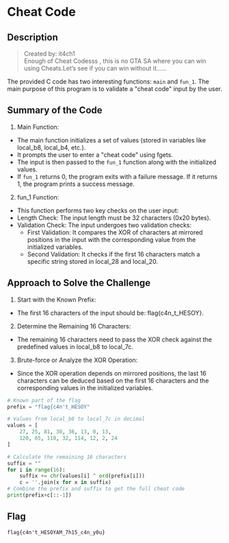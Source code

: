 # Cheat Code
## Description
> Created by: it4ch1 <br>
> Enough of Cheat Codesss , this is no GTA SA where you can win using Cheats.Let’s see if you can win without it……

The provided C code has two interesting functions: ```main``` and ```fun_1```. The main purpose of this program is to validate a "cheat code" input by the user. 

## Summary of the Code
1. Main Function:

- The main function initializes a set of values (stored in variables like local_b8, local_b4, etc.).
- It prompts the user to enter a "cheat code" using fgets.
- The input is then passed to the ```fun_1``` function along with the initialized values.
- If ```fun_1``` returns 0, the program exits with a failure message. If it returns 1, the program prints a success message.

2. fun_1 Function:

- This function performs two key checks on the user input:
- Length Check: The input length must be 32 characters (0x20 bytes).
- Validation Check: The input undergoes two validation checks:
    - First Validation: It compares the XOR of characters at mirrored positions in the input with the corresponding value from the initialized variables.
    - Second Validation: It checks if the first 16 characters match a specific string stored in local_28 and local_20.

## Approach to Solve the Challenge
1. Start with the Known Prefix:
- The first 16 characters of the input should be: flag{c4n_t_HESOY}.
2. Determine the Remaining 16 Characters:
- The remaining 16 characters need to pass the XOR check against the predefined values in local_b8 to local_7c.
3. Brute-force or Analyze the XOR Operation:
- Since the XOR operation depends on mirrored positions, the last 16 characters can be deduced based on the first 16 characters and the corresponding values in the initialized variables.

```python
# Known part of the flag
prefix = "flag{c4n't_HESOY"

# Values from local_b8 to local_7c in decimal
values = [
    27, 25, 81, 30, 36, 13, 0, 13,
    120, 65, 110, 32, 114, 12, 2, 24
]

# Calculate the remaining 16 characters
suffix = ""
for i in range(16):
    suffix += chr(values[i] ^ ord(prefix[i]))
    c = ''.join(x for x in suffix)
# Combine the prefix and suffix to get the full cheat code
print(prefix+c[::-1])
```

## Flag 
```flag{c4n't_HESOYAM_7h15_c4n_y0u}```
